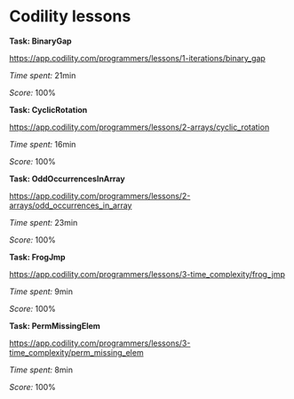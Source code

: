 # Codility lessons



**Task: BinaryGap**

https://app.codility.com/programmers/lessons/1-iterations/binary_gap

*Time spent:* 21min

*Score:* 100%



**Task: CyclicRotation**

https://app.codility.com/programmers/lessons/2-arrays/cyclic_rotation

*Time spent:* 16min

*Score:* 100%


**Task: OddOccurrencesInArray**

https://app.codility.com/programmers/lessons/2-arrays/odd_occurrences_in_array

*Time spent:* 23min

*Score:* 100%


**Task: FrogJmp**

https://app.codility.com/programmers/lessons/3-time_complexity/frog_jmp

*Time spent:* 9min

*Score:* 100%


**Task: PermMissingElem**

https://app.codility.com/programmers/lessons/3-time_complexity/perm_missing_elem

*Time spent:* 8min

*Score:* 100%



